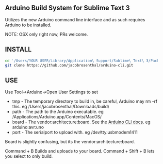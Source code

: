 Arduino Build System for Sublime Text 3
---------------------------------------

Utilizes the new Arduino command line interface and as such requires Arduino to be installed. 

NOTE: OSX only right now, PRs welcome.

INSTALL
-------
```bash
cd '/Users/YOUR USER/Library/Application\ Support/Sublime\ Text\ 3/Packages'
git clone https://github.com/jacobrosenthal/arduino-cli.git
```

USE
---
Use Tool->Arduino->Open User Settings to set

 * tmp - The temporary directory to build in, be careful, Arduino may rm -rf this. eg /Users/jacobrosenthal/Downloads/build/
 * path - The path to the Arduino executable. eg /Applications/Arduino.app/Contents/MacOS/
 * board - The vendor:architecture:board. See the [Arduino CLI docs](https://github.com/arduino/Arduino/blob/ide-1.5.x/build/shared/manpage.adoc). eg arduino:avr:uno
 * port - The serialport to upload with. eg /dev/tty.usbmodem1411

Board is slightly confusing, but its the vendor:architecture:board. 

Command + B Builds and uploads to your board. Command + Shift + B lets you select to only build.